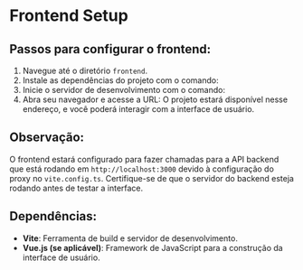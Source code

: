 # Frontend Setup

## Passos para configurar o frontend:

1. Navegue até o diretório `frontend`.
2. Instale as dependências do projeto com o comando:
3. Inicie o servidor de desenvolvimento com o comando:
4. Abra seu navegador e acesse a URL:
O projeto estará disponível nesse endereço, e você poderá interagir com a interface de usuário.

## Observação:
O frontend estará configurado para fazer chamadas para a API backend que está rodando em `http://localhost:3000` devido à configuração do proxy no `vite.config.ts`. Certifique-se de que o servidor do backend esteja rodando antes de testar a interface.

## Dependências:

- **Vite**: Ferramenta de build e servidor de desenvolvimento.
- **Vue.js (se aplicável)**: Framework de JavaScript para a construção da interface de usuário.
